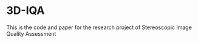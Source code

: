 # 3D-IQA
This is the code and paper for the research project of Stereoscopic Image Quality Assessment
